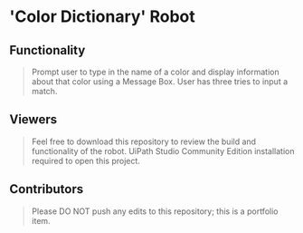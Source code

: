 # 'Color Dictionary' Robot

## Functionality
> Prompt user to type in the name of a color and display information about that color using a Message Box. User has three tries to input a match.

## Viewers
> Feel free to download this repository to review the build and functionality of the robot. UiPath Studio Community Edition installation required to open this project.

## Contributors
> Please DO NOT push any edits to this repository; this is a portfolio item.
